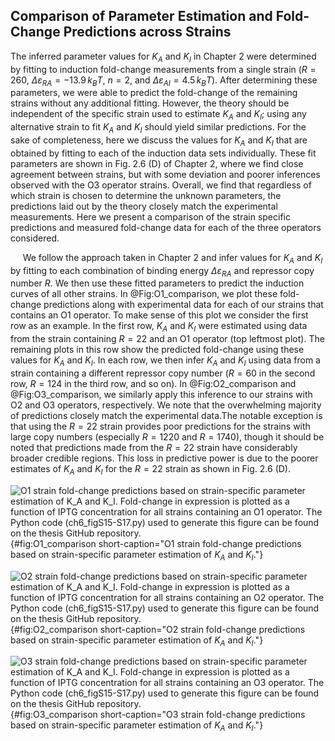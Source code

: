 ## Comparison of Parameter Estimation and Fold-Change Predictions across Strains

The inferred parameter values for $K_A$ and $K_I$ in Chapter 2
were determined by fitting to induction fold-change measurements from a
single strain ($R=260$, $\Delta\varepsilon_{RA} = -13.9\,k_BT$,
$n=2$, and $\Delta\varepsilon_{AI}=4.5\,k_BT$). After determining
these parameters, we were able to predict the fold-change of the
remaining strains without any additional fitting. However, the theory
should be independent of the specific strain used to estimate $K_A$
and $K_I$; using any alternative strain to fit $K_A$ and $K_I$
should yield similar predictions. For the sake of completeness, here we
discuss the values for $K_A$ and $K_I$ that are obtained by fitting
to each of the induction data sets individually. These fit parameters
are shown in Fig. 2.6 (D) of Chapter 2, where we find close agreement between
strains, but with some deviation and poorer inferences observed with the
O3 operator strains. Overall, we find that regardless of which strain is
chosen to determine the unknown parameters, the predictions laid out by
the theory closely match the experimental measurements. Here we present
a comparison of the strain specific predictions and measured fold-change
data for each of the three operators considered.

&nbsp;&nbsp;&nbsp;&nbsp;&nbsp;We follow the approach taken in Chapter 2 and
infer values for $K_A$ and $K_I$ by fitting to each combination of binding
energy $\Delta \varepsilon_{RA}$ and repressor copy number $R$. We then use
these fitted parameters to predict the induction curves of all other strains.
In @Fig:O1_comparison, we plot these fold-change predictions along with
experimental data for each of our strains that contains an O1 operator. To
make sense of this plot we consider the first row as an example. In the first
row, $K_A$ and $K_I$ were estimated using data from the strain containing
$R=22$ and an O1 operator (top leftmost plot). The remaining plots in this
row show the predicted fold-change using these values for $K_A$ and $K_I$. In
each row, we then infer $K_A$ and $K_I$ using data from a strain containing a
different repressor copy number ($R=60$ in the second row, $R=124$ in the
third row, and so on). In @Fig:O2_comparison and @Fig:O3_comparison, we
similarly apply this inference to our strains with O2 and O3 operators,
respectively. We note that the overwhelming majority of predictions closely
match the experimental data.The notable exception is that using the $R=22$
strain provides poor predictions for the strains with large copy numbers
(especially $R=1220$ and $R=1740$), though it should be noted that
predictions made from the $R=22$ strain have considerably broader credible
regions. This loss in predictive power is due to the poorer estimates of
$K_A$ and $K_I$ for the $R=22$ strain as shown in Fig. 2.6 (D).

![**O1 strain fold-change predictions based on strain-specific parameter
estimation of $K_A$ and $K_I$.** Fold-change in expression is plotted as a
function of IPTG concentration for all strains containing an O1 operator. The
[Python code
(`ch6_figS15-S17.py`)](https://github.com/gchure/phd/blob/master/src/chapter_06/code/ch6_figS15-17.py)
used to generate this figure can be found on the thesis [GitHub
repository](https://github.com/gchure/phd). ](ch6_figS15){#fig:O1_comparison
short-caption="O1 strain fold-change predictions based on strain-specific
parameter estimation of $K_A$ and $K_I$."}

![**O2 strain fold-change predictions based on strain-specific parameter
estimation of $K_A$ and $K_I$.** Fold-change in expression is plotted as a
function of IPTG concentration for all strains containing an O2 operator. The
[Python code (`ch6_figS15-S17.py`)](https://github.com/gchure/phd/blob/master/src/chapter_06/code/ch6_figS15-17.py)
used to generate this figure can be found on the thesis [GitHub
repository](https://github.com/gchure/phd).](ch6_figS16){#fig:O2_comparison
short-caption="O2 strain fold-change predictions based on strain-specific
parameter estimation of $K_A$ and $K_I$."}

![**O3 strain fold-change predictions based on strain-specific parameter
estimation of $K_A$ and $K_I$.** Fold-change in expression is plotted as a
function of IPTG concentration for all strains containing an O3 operator. The
[Python code (`ch6_figS15-S17.py`)](https://github.com/gchure/phd/blob/master/src/chapter_06/code/ch6_figS15-17.py)
used to generate this figure can be found on the thesis [GitHub
repository](https://github.com/gchure/phd). ](ch6_figS17){#fig:O3_comparison
short-caption="O3 strain fold-change predictions based on strain-specific
parameter estimation of $K_A$ and $K_I$."}


